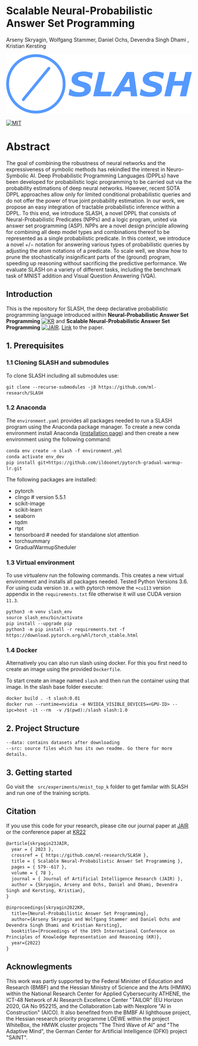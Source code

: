 #  Scalable Neural-Probabilistic Answer Set Programming

Arseny Skryagin, Wolfgang Stammer, Daniel Ochs, Devendra Singh Dhami , Kristian Kersting  
 
<p align="center">
  <img src="./imgs/slash_icon.png">
</p>

[![MIT](https://img.shields.io/badge/License-MIT-yellow.svg)](https://opensource.org/licenses/MIT)

# Abstract
The goal of combining the robustness of neural networks and the expressiveness of symbolic
methods has rekindled the interest in Neuro-Symbolic AI. Deep Probabilistic Programming
Languages (DPPLs) have been developed for probabilistic logic programming to be carried
out via the probability estimations of deep neural networks. However, recent SOTA DPPL
approaches allow only for limited conditional probabilistic queries and do not offer the power
of true joint probability estimation. In our work, we propose an easy integration of tractable
probabilistic inference within a DPPL. To this end, we introduce SLASH, a novel DPPL
that consists of Neural-Probabilistic Predicates (NPPs) and a logic program, united via
answer set programming (ASP). NPPs are a novel design principle allowing for combining
all deep model types and combinations thereof to be represented as a single probabilistic
predicate. In this context, we introduce a novel +/− notation for answering various types
of probabilistic queries by adjusting the atom notations of a predicate. To scale well, we
show how to prune the stochastically insignificant parts of the (ground) program, speeding
up reasoning without sacrificing the predictive performance. We evaluate SLASH on a
variety of different tasks, including the benchmark task of MNIST addition and Visual
Question Answering (VQA).




## Introduction
This is the repository for SLASH, the deep declarative probabilistic programming language introduced within **Neural-Probabilistic Answer Set Programming** [![KR](https://img.shields.io/badge/Conference-KR2022-blue)](https://kr2022.cs.tu-dortmund.de/index.php) and **Scalable Neural-Probabilistic Answer Set Programming** [![JAIR](https://img.shields.io/badge/Conference-JAIR-blue.svg)](https://jair.org/index.php/jair/article/view/15027). [Link](https://jair.org/index.php/jair/article/view/15027) to the paper.
 


## 1. Prerequisites
### 1.1 Cloning SLASH and submodules
To clone SLASH including all submodules use:
```
git clone --recurse-submodules -j8 https://github.com/ml-research/SLASH
```

### 1.2 Anaconda
The `environment.yaml` provides all packages needed to run a SLASH program using the Anaconda package manager. To create a new conda environment install Anaconda  ([installation page](https://docs.anaconda.com/anaconda/install/)) and then create a new environment using the following command:
```
conda env create -n slash -f environment.yml
conda activate env_dev
pip install git+https://github.com/ildoonet/pytorch-gradual-warmup-lr.git
```

The following packages are installed:
- pytorch
- clingo  # version 5.5.1
- scikit-image
- scikit-learn 
- seaborn
- tqdm
- rtpt
- tensorboard  # needed for standalone slot attention
- torchsummary
- GradualWarmupSheduler

### 1.3 Virtual environment
To use virtualenv run the following commands. This creates a new virtual environment and installs all packages needed. Tested Python Versions 3.6. For using cuda version `10.x` with pytorch remove the `+cu113` version appendix in the `requirements.txt` file otherwise it will use CUDA version `11.3`.
```
python3 -m venv slash_env
source slash_env/bin/activate
pip install --upgrade pip
python3 -m pip install -r requirements.txt -f https://download.pytorch.org/whl/torch_stable.html
```

### 1.4 Docker
Alternatively you can also run slash using docker. For this you first need to create an image using the provided `Dockerfile`.

To start create an image named `slash` and then run the container using that image.  In the slash base folder execute: 
```
docker build . -t slash:0.01
docker run --runtime=nvidia -e NVIDIA_VISIBLE_DEVICES=<GPU-ID> --ipc=host -it --rm  -v /$(pwd):/slash slash:1.0
```


## 2. Project Structure
```
--data: contains datasets after downloading
--src: source files which has its own readme. Go there for more details.
```


## 3. Getting started
Go visit the  ``` src/experiments/mnist_top_k``` folder to get familar with SLASH and run one of the training scripts.    


## Citation

If you use this code for your research, please cite our journal paper at [JAIR](https://jair.org/index.php/jair/article/view/15027) or the conference paper at [KR22](https://proceedings.kr.org/2022/48/)
```
@article{skryagin23JAIR,
  year = { 2023 },
  crossref = { https://github.com/ml-research/SLASH },
  title = { Scalable Neural-Probabilistic Answer Set Programming },
  pages = { 579--617 },
  volume = { 78 },
  journal = { Journal of Artificial Intelligence Research (JAIR) },
  author = {Skryagin, Arseny and Ochs, Daniel and Dhami, Devendra Singh and Kersting, Kristian},
}
```
```
@inproceedings{skryagin2022KR,
  title={Neural-Probabilistic Answer Set Programming},
  author={Arseny Skryagin and Wolfgang Stammer and Daniel Ochs and Devendra Singh Dhami and Kristian Kersting},
  booktitle={Proceedings of the 19th International Conference on Principles of Knowledge Representation and Reasoning (KR)},
  year={2022}
}
```

## Acknowlegments  
This work was partly supported by the Federal Minister of Education and Research (BMBF) and the Hessian Ministry of Science and the Arts (HMWK) within the National Research Center for Applied Cybersecurity ATHENE,  the ICT-48 Network of AI Research Excellence Center "TAILOR" (EU Horizon 2020, GA No 952215, and the Collaboration Lab with Nexplore "AI in Construction" (AICO). It also benefited from the BMBF AI lighthouse project, the Hessian research priority programme LOEWE within the project WhiteBox, the HMWK cluster projects "The Third Wave of AI" and "The Adaptive Mind", the German Center for Artificial Intelligence (DFKI) project "SAINT".

